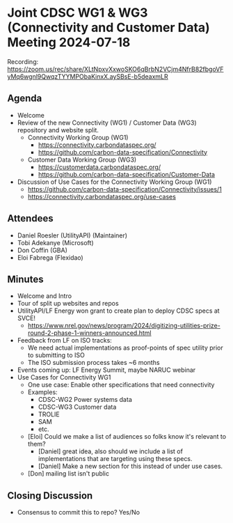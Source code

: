 # Joint CDSC WG1 & WG3 (Connectivity and Customer Data) Meeting 2024-07-18

Recording: https://zoom.us/rec/share/XLtNpxvXxwoSKO6qBrbN2VCjm4NfrB82fbgoVFyMq6wgnl9QwqzTYYMPObaKinxX.aySBsE-b5deaxmLR

## Agenda
* Welcome
* Review of the new Connectivity (WG1) / Customer Data (WG3) repository and website split.
    * Connectivity Working Group (WG1)
        * https://connectivity.carbondataspec.org/
        * https://github.com/carbon-data-specification/Connectivity
    * Customer Data Working Group (WG3)
        * https://customerdata.carbondataspec.org/
        * https://github.com/carbon-data-specification/Customer-Data
* Discussion of Use Cases for the Connectivity Working Group (WG1)
    * https://github.com/carbon-data-specification/Connectivity/issues/1
    * https://connectivity.carbondataspec.org/use-cases

## Attendees
* Daniel Roesler (UtilityAPI) (Maintainer)
* Tobi Adekanye (Microsoft)
* Don Coffin (GBA)
* Eloi Fabrega (Flexidao)

## Minutes
* Welcome and Intro
* Tour of split up websites and repos
* UtilityAPI/LF Energy won grant to create plan to deploy CDSC specs at SVCE!
    * https://www.nrel.gov/news/program/2024/digitizing-utilities-prize-round-2-phase-1-winners-announced.html
* Feedback from LF on ISO tracks:
    * We need actual implementations as proof-points of spec utility prior to submitting to ISO
    * The ISO submission process takes ~6 months
* Events coming up: LF Energy Summit, maybe NARUC webinar
* Use Cases for Connectivity WG1
    * One use case: Enable other specifications that need connectivity
    * Examples:
        * CDSC-WG2 Power systems data
        * CDSC-WG3 Customer data
        * TROLIE
        * SAM
        * etc.
    * [Eloi] Could we make a list of audiences so folks know it's relevant to them?
        * [Daniel] great idea, also should we include a list of implementations that are targeting using these specs.
        * [Daniel] Make a new section for this instead of under use cases.
    * [Don] mailing list isn't public

## Closing Discussion
* Consensus to commit this to repo? Yes/No

